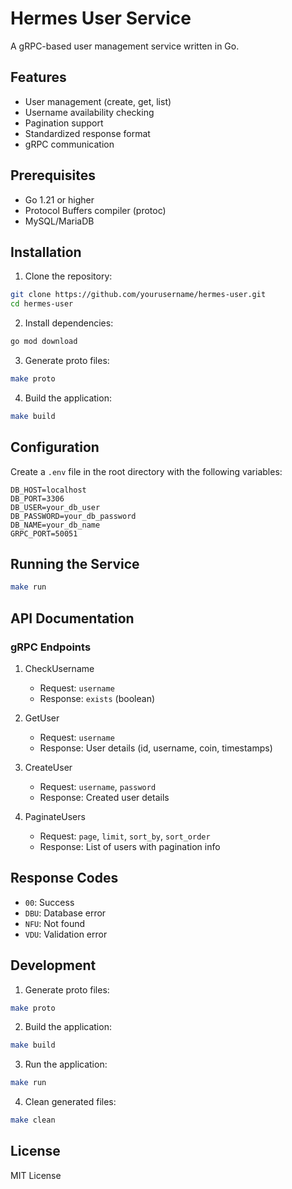 # Hermes User Service

A gRPC-based user management service written in Go.

## Features

- User management (create, get, list)
- Username availability checking
- Pagination support
- Standardized response format
- gRPC communication

## Prerequisites

- Go 1.21 or higher
- Protocol Buffers compiler (protoc)
- MySQL/MariaDB

## Installation

1. Clone the repository:
```bash
git clone https://github.com/yourusername/hermes-user.git
cd hermes-user
```

2. Install dependencies:
```bash
go mod download
```

3. Generate proto files:
```bash
make proto
```

4. Build the application:
```bash
make build
```

## Configuration

Create a `.env` file in the root directory with the following variables:
```env
DB_HOST=localhost
DB_PORT=3306
DB_USER=your_db_user
DB_PASSWORD=your_db_password
DB_NAME=your_db_name
GRPC_PORT=50051
```

## Running the Service

```bash
make run
```

## API Documentation

### gRPC Endpoints

1. CheckUsername
   - Request: `username`
   - Response: `exists` (boolean)

2. GetUser
   - Request: `username`
   - Response: User details (id, username, coin, timestamps)

3. CreateUser
   - Request: `username`, `password`
   - Response: Created user details

4. PaginateUsers
   - Request: `page`, `limit`, `sort_by`, `sort_order`
   - Response: List of users with pagination info

## Response Codes

- `00`: Success
- `DBU`: Database error
- `NFU`: Not found
- `VDU`: Validation error

## Development

1. Generate proto files:
```bash
make proto
```

2. Build the application:
```bash
make build
```

3. Run the application:
```bash
make run
```

4. Clean generated files:
```bash
make clean
```

## License

MIT License
